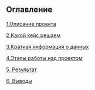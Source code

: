 ## Оглавление
[1.Описание проекта]()

[2.Какой кейс решаем]()

[3.Краткая информация о данных]()

[4.Этапы работы над проектом]() 

[5. Результат]()

[6. Выводы]()